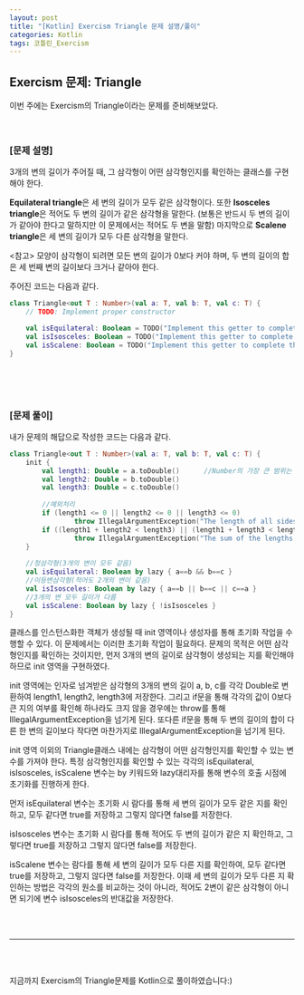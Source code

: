 ```yaml
---
layout: post
title: "[Kotlin] Exercism Triangle 문제 설명/풀이"
categories: Kotlin
tags: 코틀린_Exercism
---
```


## Exercism 문제: Triangle
이번 주에는 Exercism의 Triangle이라는 문제를 준비해보았다.
<br/><br/><br/>

### &#91;문제 설명&#93;<br/>
3개의 변의 길이가 주어질 때, 그 삼각형이 어떤 삼각형인지를 확인하는 클래스를 구현해야 한다.

<b>Equilateral triangle</b>은 세 변의 길이가 모두 같은 삼각형이다. 
또한 <b>Isosceles triangle</b>은 적어도 두 변의 길이가 같은 삼각형을 말한다. (보통은 반드시 두 변의 길이가 같아야 한다고 말하지만 이 문제에서는 적어도 두 변을 말함)
마지막으로 <b>Scalene triangle</b>은 세 변의 길이가 모두 다른 삼각형을 말한다.

<참고> 모양이 삼각형이 되려면 모든 변의 길이가 0보다 커야 하며, 두 변의 길이의 합은 세 번째 변의 길이보다 크거나 같아야 한다.

주어진 코드는 다음과 같다.

```kotlin
class Triangle<out T : Number>(val a: T, val b: T, val c: T) {
	// TODO: Implement proper constructor

	val isEquilateral: Boolean = TODO("Implement this getter to complete the task")
	val isIsosceles: Boolean = TODO("Implement this getter to complete the task")
  	val isScalene: Boolean = TODO("Implement this getter to complete the task")
}
```

<br/><br/><br/>

### &#91;문제 풀이&#93;<br/>
내가 문제의 해답으로 작성한 코드는 다음과 같다.

```kotlin
class Triangle<out T : Number>(val a: T, val b: T, val c: T) {
	init {
		val length1: Double = a.toDouble()		//Number의 가장 큰 범위는 Double
		val length2: Double = b.toDouble()
		val length3: Double = c.toDouble()
		
		//예외처리
		if (length1 <= 0 || length2 <= 0 || length3 <= 0)
	    		throw IllegalArgumentException("The length of all sides must be greater than zero.")
	  	if ((length1 + length2 < length3) || (length1 + length3 < length2) || (length2 + length3 < length1))
	    		throw IllegalArgumentException("The sum of the lengths of both sides must be greater than or equal to the length of the other side.")
	}
	
	//정삼각형(3개의 변이 모두 같음)
  	val isEquilateral: Boolean by lazy { a==b && b==c }
  	//이등변삼각형(적어도 2개의 변이 같음)
	val isIsosceles: Boolean by lazy { a==b || b==c || c==a }	
  	//3개의 변 모두 길이가 다름
	val isScalene: Boolean by lazy { !isIsosceles }
}
```

클래스를 인스턴스화한 객체가 생성될 때 init 영역이나 생성자를 통해 초기화 작업을 수행할 수 있다. 이 문제에서는 이러한 초기화 작업이 필요하다.
문제의 목적은 어떤 삼각형인지를 확인하는 것이지만, 먼저 3개의 변의 길이로 삼각형이 생성되는 지를 확인해야 하므로 init 영역을 구현하였다.

init 영역에는 인자로 넘겨받은 삼각형의 3개의 변의 길이 a, b, c를 각각 Double로 변환하여 length1, length2, length3에 저장한다. 
그리고 if문을 통해 각각의 값이 0보다 큰 지의 여부를 확인해 하나라도 크지 않을 경우에는 throw를 통해 IllegalArgumentException을 넘기게 된다.
또다른 if문을 통해 두 변의 길이의 합이 다른 한 변의 길이보다 작다면 마찬가지로 IllegalArgumentException을 넘기게 된다.

init 영역 이외의 Triangle클래스 내에는 삼각형이 어떤 삼각형인지를 확인할 수 있는 변수를 가져야 한다. 
특정 삼각형인지를 확인할 수 있는 각각의 isEquilateral, isIsosceles, isScalene 변수는 by 키워드와 lazy대리자를 통해 변수의 호출 시점에 초기화를 진행하게 한다.

먼저 isEquilateral 변수는 초기화 시 람다를 통해 세 변의 길이가 모두 같은 지를 확인하고, 모두 같다면 true를 저장하고 그렇지 않다면 false를 저장한다.

isIsosceles 변수는 초기화 시 람다를 통해 적어도 두 변의 길이가 같은 지 확인하고, 그렇다면 true를 저장하고 그렇지 않다면 false를 저장한다.

isScalene 변수는 람다를 통해 세 변의 길이가 모두 다른 지를 확인하여, 모두 같다면 true를 저장하고, 그렇지 않다면 false를 저장한다.
이때 세 변의 길이가 모두 다른 지 확인하는 방법은 각각의 원소를 비교하는 것이 아니라, 적어도 2변이 같은 삼각형이 아니면 되기에 변수 isIsosceles의 반대값을 저장한다.


<br/><br/>
<hr/>
<br/><br/>

지금까지 Exercism의 Triangle문제를 Kotlin으로 풀이하였습니다:)
